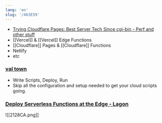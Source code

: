 ```yaml
---
lang: 'en'
slug: '/463E59'
---
```


- [Trying Cloudflare Pages: Best Server Tech Since cgi-bin - Perf and other stuff](https://taras.glek.net/post/cloudflare-pages-kind-of-amazing/)
- [[Vercel]] & [[Vercel]] Edge Functions
- [[Cloudflare]] Pages & [[Cloudflare]] Functions
- Netlify
- etc

### [val town](https://www.val.town/)

- Write Scripts, Deploy, Run
- Skip all the configuration and setup needed to get your cloud scripts going.

### [Deploy Serverless Functions at the Edge - Lagon](https://lagon.app/)

![[2128CA.png]]
